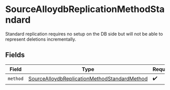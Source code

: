# SourceAlloydbReplicationMethodStandard

Standard replication requires no setup on the DB side but will not be able to represent deletions incrementally.


## Fields

| Field                                                                                                               | Type                                                                                                                | Required                                                                                                            | Description                                                                                                         |
| ------------------------------------------------------------------------------------------------------------------- | ------------------------------------------------------------------------------------------------------------------- | ------------------------------------------------------------------------------------------------------------------- | ------------------------------------------------------------------------------------------------------------------- |
| `method`                                                                                                            | [SourceAlloydbReplicationMethodStandardMethod](../../models/shared/SourceAlloydbReplicationMethodStandardMethod.md) | :heavy_check_mark:                                                                                                  | N/A                                                                                                                 |
